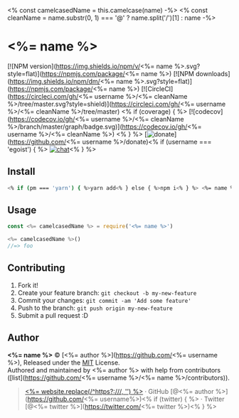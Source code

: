 <% const camelcasedName = this.camelcase(name) -%>
<% const cleanName = name.substr(0, 1) === '@' ? name.split('/')[1] : name -%>

# <%= name %>
[![NPM version](https://img.shields.io/npm/v/<%= name %>.svg?style=flat)](https://npmjs.com/package/<%= name %>) [![NPM downloads](https://img.shields.io/npm/dm/<%= name %>.svg?style=flat)](https://npmjs.com/package/<%= name %>) [![CircleCI](https://circleci.com/gh/<%= username %>/<%= cleanName %>/tree/master.svg?style=shield)](https://circleci.com/gh/<%= username %>/<%= cleanName %>/tree/master) <% if (coverage) { %> [![codecov](https://codecov.io/gh/<%= username %>/<%= cleanName %>/branch/master/graph/badge.svg)](https://codecov.io/gh/<%= username %>/<%= cleanName %>)
<% } %> [![donate](https://img.shields.io/badge/$-donate-ff69b4.svg?maxAge=2592000&style=flat)](https://github.com/<%= username %>/donate)<% if (username === 'egoist') { %> [![chat](https://img.shields.io/badge/chat-on%20discord-7289DA.svg?style=flat)](https://chat.egoist.moe)<% } %>

## Install

```bash
<% if (pm === 'yarn') { %>yarn add<% } else { %>npm i<% } %> <%= name %>
```

## Usage

```js
const <%= camelcasedName %> = require('<%= name %>')

<%= camelcasedName %>()
//=> foo
```

## Contributing

1. Fork it!
2. Create your feature branch: `git checkout -b my-new-feature`
3. Commit your changes: `git commit -am 'Add some feature'`
4. Push to the branch: `git push origin my-new-feature`
5. Submit a pull request :D


## Author

**<%= name %>** © [<%= author %>](https://github.com/<%= username %>), Released under the [MIT](./LICENSE) License.<br>
Authored and maintained by <%= author %> with help from contributors ([list](https://github.com/<%= username %>/<%= name %>/contributors)).

> [<%= website.replace(/^https?:\/\//, '') %>](<%= website %>) · GitHub [@<%= author %>](https://github.com/<%= username%>)<% if (twitter) { %> · Twitter [@<%= twitter %>](https://twitter.com/<%= twitter %>)<% } %>
